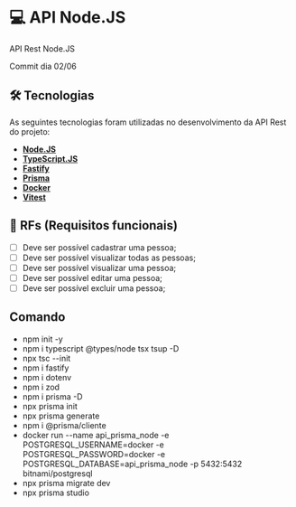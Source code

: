 # 💻  API Node.JS
API Rest Node.JS

Commit dia 02/06

## 🛠 Tecnologias
As seguintes tecnologias foram utilizadas no desenvolvimento da API Rest do projeto:

- **[Node.JS](https://nodejs.org/en)**
- **[TypeScript.JS](https://www.typescriptlang.org/)**
- **[Fastify](https://fastify.dev/)**
- **[Prisma](https://www.prisma.io/)**
- **[Docker](https://www.docker.com/)**
- **[Vitest](https://vitest.dev/)**

## 📄 RFs (Requisitos funcionais)
- [ ] Deve ser possível cadastrar uma pessoa;
- [ ] Deve ser possível visualizar todas as pessoas;
- [ ] Deve ser possível visualizar uma pessoa;
- [ ] Deve ser possível editar uma pessoa;
- [ ] Deve ser possível excluir uma pessoa;

## Comando
- npm init -y
- npm i typescript @types/node tsx tsup -D
- npx tsc --init 
- npm i fastify
- npm i dotenv
- npm i zod
- npm i prisma -D 
- npx prisma init
- npx prisma generate
- npm i @prisma/cliente
- docker run --name api_prisma_node -e POSTGRESQL_USERNAME=docker -e POSTGRESQL_PASSWORD=docker -e POSTGRESQL_DATABASE=api_prisma_node -p 5432:5432 bitnami/postgresql
- npx prisma migrate dev
- npx prisma studio